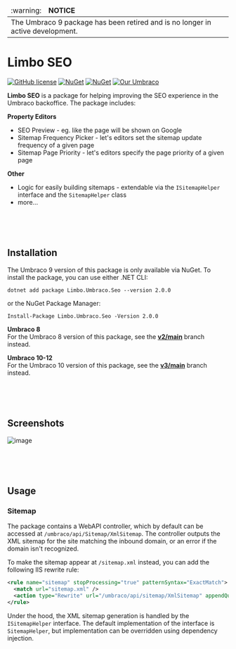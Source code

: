 <table>
  <thead>
    <tr>
      <td align="left">
        :warning:
      </td>
      <td align="left" width="100%">
          <strong>NOTICE</strong>
      </td>
    </tr>
  </thead>
  <tbody>
    <tr>
      <td colspan="2">
          The Umbraco 9 package has been retired and is no longer in active development.
      </td>
    </tr>
  </tbody>
</table>

# Limbo SEO

[![GitHub license](https://img.shields.io/badge/license-MIT-blue.svg)](LICENSE.md)
[![NuGet](https://img.shields.io/nuget/vpre/Limbo.Umbraco.Seo.svg)](https://www.nuget.org/packages/Limbo.Umbraco.Seo)
[![NuGet](https://img.shields.io/nuget/dt/Limbo.Umbraco.Seo.svg)](https://www.nuget.org/packages/Limbo.Umbraco.Seo)
[![Our Umbraco](https://img.shields.io/badge/our-umbraco-%233544B1)](https://our.umbraco.com/packages/developer-tools/limbo-seo/)

**Limbo SEO** is a package for helping improving the SEO experience in the Umbraco backoffice. The package includes:


**Property Editors**  

- SEO Preview - eg. like the page will be shown on Google
- Sitemap Frequency Picker - let's editors set the sitemap update frequency of a given page
- Sitemap Page Priority - let's editors specify the page priority of a given page

**Other**  

- Logic for easily building sitemaps - extendable via the `ISitemapHelper` interface and the `SitemapHelper` class
- more...





<br /><br /><br />

## Installation

The Umbraco 9 version of this package is only available via NuGet. To install the package, you can use either .NET CLI:

```
dotnet add package Limbo.Umbraco.Seo --version 2.0.0
```

or the NuGet Package Manager:

```
Install-Package Limbo.Umbraco.Seo -Version 2.0.0
```

**Umbraco 8**  
For the Umbraco 8 version of this package, see the [**v2/main**](https://github.com/limbo-works/Limbo.Umbraco.Seo/tree/v2/main) branch instead.

**Umbraco 10-12**  
For the Umbraco 10 version of this package, see the [**v3/main**](https://github.com/limbo-works/Limbo.Umbraco.Seo/tree/v3/main) branch instead.







<br /><br /><br />

## Screenshots

![image](https://user-images.githubusercontent.com/3634580/148427849-7ac515ad-de78-49bc-8312-6782fb9fdf55.png)






<br /><br /><br />

## Usage

### Sitemap

The package contains a WebAPI controller, which by default can be accessed at `/umbraco/api/Sitemap/XmlSitemap`. The controller outputs the XML sitemap for the site matching the inbound domain, or an error if the domain isn't recognized.

To make the sitemap appear at `/sitemap.xml` instead, you can add the following IIS rewrite rule:

```xml
<rule name="sitemap" stopProcessing="true" patternSyntax="ExactMatch">
  <match url="sitemap.xml" />
  <action type="Rewrite" url="/umbraco/api/sitemap/XmlSitemap" appendQueryString="false" redirectType="Found" statusCode="200" />
</rule>
```

Under the hood, the XML sitemap generation is handled by the `ISitemapHelper` interface. The default implementation of the interface is `SitemapHelper`, but implementation can be overridden using dependency injection.